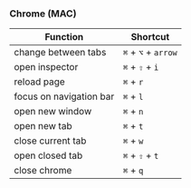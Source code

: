 ### Chrome (MAC)

**Function** | **Shortcut**
-------- | --------
change between tabs |`⌘` + `⌥` + `arrow` 
open inspector |`⌘` + `⇧` + `i` 
reload page |`⌘` + `r` 
focus on navigation bar |`⌘` + `l` 
open new window |`⌘` + `n` 
open new tab |`⌘` + `t` 
close current tab |`⌘` + `w` 
open closed tab |`⌘` + `⇧` + `t` 
close chrome |`⌘` + `q` 
